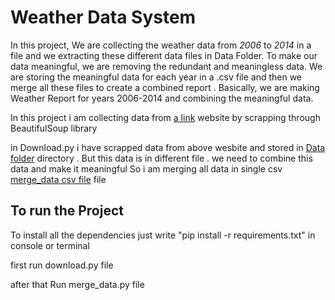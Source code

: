 # Weather Data System

In this project, We are collecting the weather data from *2006* to *2014* in a file and we extracting these different data files in Data Folder. To make our data meaningful, we are removing the redundant and meaningless data. We are storing the meaningful data for each year in a .csv file and then we merge all these files to create a combined report . Basically, we are making Weather Report for years 2006-2014 and combining the meaningful data.



In this project i am collecting data from [a link](http://www.submm.caltech.edu/submm.org/site/weather/) website by scrapping through BeautifulSoup library 

in Download.py i have scrapped data from above wesbite and stored in [Data folder](data/) directory . But this data is in different file . we need to combine this data and make it meaningful So i am merging all data in single csv [merge_data csv file](ccat_site_weather_data_2006_to_2014.csv) file 


## To run the Project

To install all the dependencies just write "pip install -r requirements.txt" in console or terminal


first run download.py file 

after that Run merge_data.py file 






